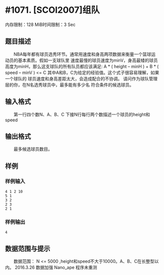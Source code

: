# #1071. [SCOI2007]组队

内存限制：128 MiB时间限制：3 Sec

## 题目描述

　　NBA每年都有球员选秀环节。通常用速度和身高两项数据来衡量一个篮球运动员的基本素质。假如一支球队里
速度最慢的球员速度为minV，身高最矮的球员高度为minH，那么这支球队的所有队员都应该满足: A * ( height 
&ndash; minH ) + B * ( speed &ndash; minV ) <= C 其中A和B，C为给定的经验值。这个式子很容易理解，如果一个球队的
球员速度和身高差距太大，会造成配合的不协调。 请问作为球队管理层的你，在N名选秀球员中，最多能有多少名
符合条件的候选球员。

## 输入格式

　　第一行四个数N、A、B、C 下接N行每行两个数描述一个球员的height和speed

## 输出格式

　　最多候选球员数目。

## 样例

### 样例输入

    
    4 1 2 10
    5 1
    3 2
    2 3
    2 1
    

### 样例输出

    
    4
    

## 数据范围与提示

　　数据范围： N <= 5000 ,height和speed不大于10000。A、B、C在长整型以内。
2016.3.26 数据加强 Nano_ape 程序未重测
